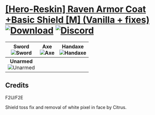 # [\[Hero-Reskin\] Raven Armor Coat +Basic Shield \[M\] \(Vanilla + fixes\)](https://github.com/Klokinator/FE-Repo/tree/main/Battle%20Animations/Infantry%20-%20(Swd)%20Mercenaries%20and%20Heroes/%5BHero-Reskin%5D%20Raven%20Armor%20Coat%20%2BBasic%20Shield%20%5BM%5D%20(Vanilla%20+%20fixes)) [![Download](https://img.shields.io/badge/Download--red?style=social&logo=github)](https://minhaskamal.github.io/DownGit/#/home?url=https://github.com/Klokinator/FE-Repo/tree/main/Battle%20Animations/Infantry%20-%20(Swd)%20Mercenaries%20and%20Heroes/%5BHero-Reskin%5D%20Raven%20Armor%20Coat%20%2BBasic%20Shield%20%5BM%5D%20(Vanilla%20+%20fixes)) [![Discord](https://img.shields.io/badge/Discord--blue?style=social&logo=discord)](https://discord.gg/C7VNGnyTPA)

| <b>Sword</b><br/><img alt="Sword" src="https://raw.githubusercontent.com/Klokinator/FE-Repo/main/Battle%20Animations/Infantry%20-%20(Swd)%20Mercenaries%20and%20Heroes/%5BHero-Reskin%5D%20Raven%20Armor%20Coat%20+Basic%20Shield%20%5BM%5D%20(Vanilla%20+%20fixes)/1.%20Sword/Sword.gif"/> | <b>Axe</b><br/><img alt="Axe" src="https://raw.githubusercontent.com/Klokinator/FE-Repo/main/Battle%20Animations/Infantry%20-%20(Swd)%20Mercenaries%20and%20Heroes/%5BHero-Reskin%5D%20Raven%20Armor%20Coat%20+Basic%20Shield%20%5BM%5D%20(Vanilla%20+%20fixes)/3.%20Axe/Axe.gif"/> | <b>Handaxe</b><br/><img alt="Handaxe" src="https://raw.githubusercontent.com/Klokinator/FE-Repo/main/Battle%20Animations/Infantry%20-%20(Swd)%20Mercenaries%20and%20Heroes/%5BHero-Reskin%5D%20Raven%20Armor%20Coat%20+Basic%20Shield%20%5BM%5D%20(Vanilla%20+%20fixes)/4.%20Handaxe/Handaxe.gif"/> |
| :---: | :---: | :---: |
| <b>Unarmed</b><br/><img alt="Unarmed" src="https://raw.githubusercontent.com/Klokinator/FE-Repo/main/Battle%20Animations/Infantry%20-%20(Swd)%20Mercenaries%20and%20Heroes/%5BHero-Reskin%5D%20Raven%20Armor%20Coat%20+Basic%20Shield%20%5BM%5D%20(Vanilla%20+%20fixes)/8.%20Unarmed/Unarmed.gif"/> |

## Credits

F2U/F2E

Shield toss fix and removal of white pixel in face by Citrus.

